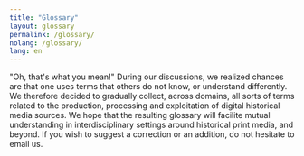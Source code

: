 ```yaml
---
title: "Glossary"
layout: glossary
permalink: /glossary/
nolang: /glossary/
lang: en
---
```


"Oh, that's what you mean!" During our discussions, we realized chances are that one uses terms that others do not know, or understand differently. We therefore decided to gradually collect, across domains, all sorts of terms related to the production, processing and exploitation of digital historical media sources. We hope that the resulting glossary will facilite mutual understanding in interdisciplinary settings around historical print media, and beyond. If you wish to suggest a correction or an addition, do not hesitate to email us. 
